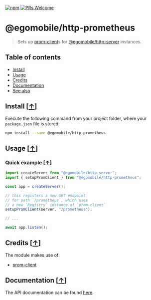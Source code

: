 [![npm](https://img.shields.io/npm/v/@egomobile/http-prometheus.svg)](https://www.npmjs.com/package/@egomobile/http-prometheus)
[![PRs Welcome](https://img.shields.io/badge/PRs-welcome-brightgreen.svg?style=flat-square)](https://github.com/egomobile/http-prometheus/pulls)

# @egomobile/http-prometheus

> Sets up [prom-client](https://www.npmjs.com/package/prom-client)s for [@egomobile/http-server](https://www.npmjs.com/package/@egomobile/http-server) instances.

<a name="toc"></a>

## Table of contents

- [Install](#install)
- [Usage](#usage)
- [Credits](#credits)
- [Documentation](#documentation)
- [See also](#see-also)

<a name="install"></a>

## Install [<a href="#toc">↑</a>]

Execute the following command from your project folder, where your `package.json` file is stored:

```bash
npm install --save @egomobile/http-prometheus
```

<a name="usage"></a>

## Usage [<a href="#toc">↑</a>]

<a name="quick-example"></a>

### Quick example [<a href="#usage">↑</a>]

```typescript
import createServer from "@egomobile/http-server";
import { setupPromClient } from "@egomobile/http-prometheus";

const app = createServer();

// this registers a new GET endpoint
// for path `/prometheus`, which uses
// a new `Registry` instance of `prom-client`
setupPromClient(server, "/prometheus");

// ...

await app.listen();
```

<a name="credits"></a>

## Credits [<a href="#toc">↑</a>]

The module makes use of:

- [prom-client](https://www.npmjs.com/package/prom-client)

<a name="documentation"></a>

## Documentation [<a href="#toc">↑</a>]

The API documentation can be found
[here](https://egomobile.github.io/node-http-prometheus/).
